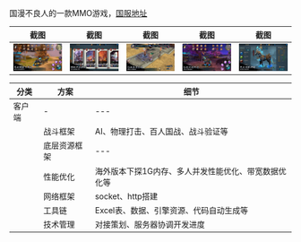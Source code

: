 国漫不良人的一款MMO游戏，<a href="https://apps.apple.com/cn/app/id1147115385">国服地址</a>

| 截图 | 截图 | 截图 | 截图 | 截图 | 
| --- | - | --- | --- | - |
| ![](iPhone_0.jpg) | ![](iPhone_1.jpg) | ![](iPhone_2.jpg) | ![](iPhone_3.jpg) | ![](iPhone_4.jpg) 



| 分类 | 方案 | 细节 |
| --- | - | --- |
| 客户端 | - | --- |
|  | 战斗框架 | AI、物理打击、百人国战、战斗验证等 |
|  | 底层资源框架 | --- |
|  | 性能优化 | 海外版本下探1G内存、多人并发性能优化、带宽数据优化等 |
|  | 网络框架 | socket、http搭建 |
|  | 工具链 | Excel表、数据、引擎资源、代码自动生成等 |
|  | 技术管理 | 对接策划、服务器协调开发进度 |

